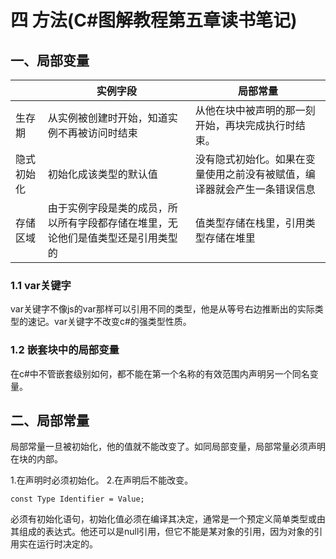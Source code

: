# 四 方法(C#图解教程第五章读书笔记)

## 一、局部变量

||实例字段|局部常量|
|  ----  | ----  | ---- | 
|生存期|从实例被创建时开始，知道实例不再被访问时结束|从他在块中被声明的那一刻开始，再块完成执行时结束。|
|隐式初始化|初始化成该类型的默认值|没有隐式初始化。如果在变量使用之前没有被赋值，编译器就会产生一条错误信息|
|存储区域|由于实例字段是类的成员，所以所有字段都存储在堆里，无论他们是值类型还是引用类型的|值类型存储在栈里，引用类型存储在堆里|

### 1.1 var关键字

var关键字不像js的var那样可以引用不同的类型，他是从等号右边推断出的实际类型的速记。var关键字不改变c#的强类型性质。

### 1.2 嵌套块中的局部变量

在c#中不管嵌套级别如何，都不能在第一个名称的有效范围内声明另一个同名变量。

## 二、局部常量

局部常量一旦被初始化，他的值就不能改变了。如同局部变量，局部常量必须声明在块的内部。

1.在声明时必须初始化。
2.在声明后不能改变。

    const Type Identifier = Value;

必须有初始化语句，初始化值必须在编译其决定，通常是一个预定义简单类型或由其组成的表达式。他还可以是null引用，但它不能是某对象的引用，因为对象的引用实在运行时决定的。


